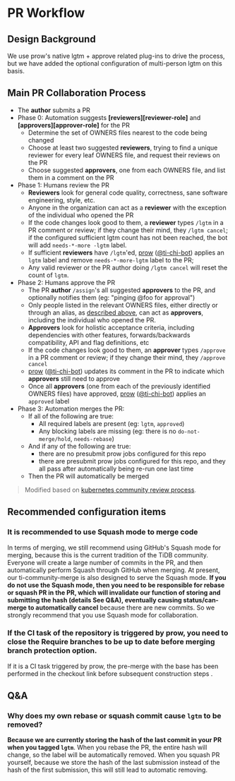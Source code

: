 # PR Workflow 

## Design Background 

We use prow's native lgtm + approve related plug-ins to drive the process, but we have added the optional configuration of multi-person lgtm on this basis. 

## Main PR Collaboration Process
- The **author** submits a PR
- Phase 0: Automation suggests **[reviewers][reviewer-role]** and **[approvers][approver-role]** for the PR
  - Determine the set of OWNERS files nearest to the code being changed
  - Choose at least two suggested **reviewers**, trying to find a unique reviewer for every leaf
    OWNERS file, and request their reviews on the PR
  - Choose suggested **approvers**, one from each OWNERS file, and list them in a comment on the PR
- Phase 1: Humans review the PR
  - **Reviewers** look for general code quality, correctness, sane software engineering, style, etc.
  - Anyone in the organization can act as a **reviewer** with the exception of the individual who
    opened the PR
  - If the code changes look good to them, a **reviewer** types `/lgtm` in a PR comment or review;
    if they change their mind, they `/lgtm cancel`;
    if the configured sufficient lgtm count has not been reached, the bot will add `needs-*-more -lgtm` label.    
  - If sufficient **reviewers** have `/lgtm`'ed, [prow](https://prow.tidb.net)
    ([@ti-chi-bot](https://github.com/apps/ti-chi-bot)) applies an `lgtm` label and remove `needs-*-more-lgtm` label to the PR;
  - Any valid reviewer or the PR author doing `/lgtm cancel` will reset the count of `lgtm`. 
- Phase 2: Humans approve the PR
  - The PR **author** `/assign`'s all suggested **approvers** to the PR, and optionally notifies
    them (eg: "pinging @foo for approval")
  - Only people listed in the relevant OWNERS files, either directly or through an alias, as [described
    above](#owners_aliases), can act as **approvers**, including the individual who opened the PR.
  - **Approvers** look for holistic acceptance criteria, including dependencies with other features,
    forwards/backwards compatibility, API and flag definitions, etc
  - If the code changes look good to them, an **approver** types `/approve` in a PR comment or
    review; if they change their mind, they `/approve cancel`
  - [prow](https://prow.tidb.net) ([@ti-chi-bot](https://github.com/apps/ti-chi-bot)) updates its
    comment in the PR to indicate which **approvers** still need to approve
  - Once all **approvers** (one from each of the previously identified OWNERS files) have approved,
    [prow](https://prow.tidb.net) ([@ti-chi-bot](https://github.com/apps/ti-chi-bot)) applies an
    `approved` label
- Phase 3: Automation merges the PR:
  - If all of the following are true:
    - All required labels are present (eg: `lgtm`, `approved`)
    - Any blocking labels are missing (eg: there is no `do-not-merge/hold`, `needs-rebase`)
  - And if any of the following are true:
    - there are no presubmit prow jobs configured for this repo
    - there are presubmit prow jobs configured for this repo, and they all pass after automatically
      being re-run one last time
  - Then the PR will automatically be merged

> Modified based on [kubernetes community review process](https://github.com/kubernetes/community/blob/master/contributors/guide/owners.md#code-review-using-owners-files).

## Recommended configuration items 

### It is recommended to use Squash mode to merge code

In terms of merging, we still recommend using GitHub's Squash mode for merging, because this is the current tradition of the TiDB community. Everyone will create a large number of commits in the PR, and then automatically perform Squash through GitHub when merging. At present, our ti-community-merge is also designed to serve the Squash mode. **If you do not use the Squash mode, then you need to be responsible for rebase or squash PR in the PR, which will invalidate our function of storing and submitting the hash (details See Q&A), eventually causing status/can-merge to automatically cancel** because there are new commits. So we strongly recommend that you use Squash mode for collaboration. 

### If the CI task of the repository is triggered by prow, you need to close the Require branches to be up to date before merging branch protection option. 

If it is a CI task triggered by prow, the pre-merge with the base has been performed in the checkout link before subsequent construction steps . 

## Q&A 

### Why does my own rebase or squash commit cause `lgtm` to be removed? 

**Because we are currently storing the hash of the last commit in your PR when you tagged `lgtm`**. When you rebase the PR, the entire hash will change, so the label will be automatically removed. When you squash PR yourself, because we store the hash of the last submission instead of the hash of the first submission, this will still lead to automatic removing.
